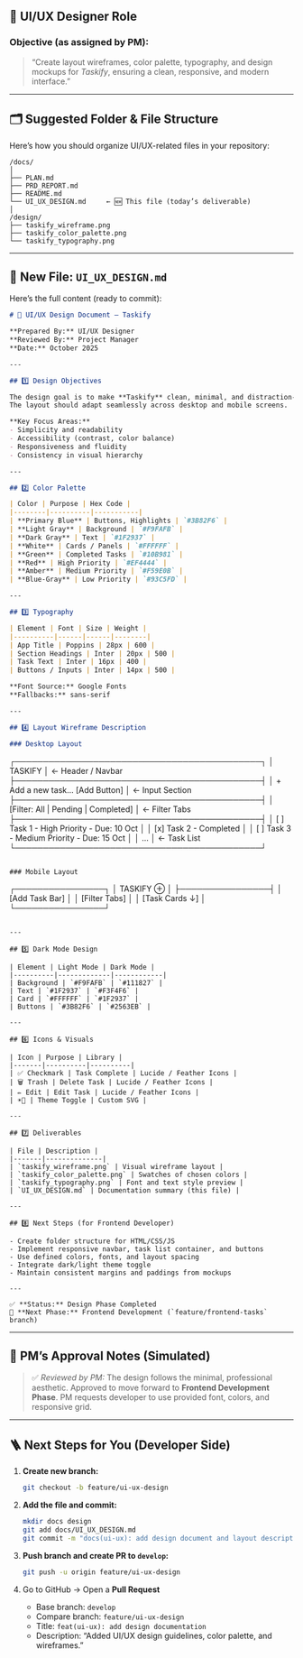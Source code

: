 ## 🎨 UI/UX Designer Role

### Objective (as assigned by PM):

> “Create layout wireframes, color palette, typography, and design mockups for *Taskify*, ensuring a clean, responsive, and modern interface.”

---

## 🗂️ Suggested Folder & File Structure

Here’s how you should organize UI/UX-related files in your repository:

```
/docs/
│
├── PLAN.md
├── PRD_REPORT.md
├── README.md
└── UI_UX_DESIGN.md     ← 🆕 This file (today’s deliverable)
│
/design/
├── taskify_wireframe.png
├── taskify_color_palette.png
└── taskify_typography.png
```

---

## 📁 New File: `UI_UX_DESIGN.md`

Here’s the full content (ready to commit):

```markdown
# 🎨 UI/UX Design Document – Taskify

**Prepared By:** UI/UX Designer  
**Reviewed By:** Project Manager  
**Date:** October 2025  

---

## 1️⃣ Design Objectives

The design goal is to make **Taskify** clean, minimal, and distraction-free, allowing users to focus on managing their daily tasks quickly.  
The layout should adapt seamlessly across desktop and mobile screens.

**Key Focus Areas:**
- Simplicity and readability  
- Accessibility (contrast, color balance)  
- Responsiveness and fluidity  
- Consistency in visual hierarchy  

---

## 2️⃣ Color Palette

| Color | Purpose | Hex Code |
|--------|----------|-----------|
| **Primary Blue** | Buttons, Highlights | `#3B82F6` |
| **Light Gray** | Background | `#F9FAFB` |
| **Dark Gray** | Text | `#1F2937` |
| **White** | Cards / Panels | `#FFFFFF` |
| **Green** | Completed Tasks | `#10B981` |
| **Red** | High Priority | `#EF4444` |
| **Amber** | Medium Priority | `#F59E0B` |
| **Blue-Gray** | Low Priority | `#93C5FD` |

---

## 3️⃣ Typography

| Element | Font | Size | Weight |
|----------|------|------|--------|
| App Title | Poppins | 28px | 600 |
| Section Headings | Inter | 20px | 500 |
| Task Text | Inter | 16px | 400 |
| Buttons / Inputs | Inter | 14px | 500 |

**Font Source:** Google Fonts  
**Fallbacks:** sans-serif

---

## 4️⃣ Layout Wireframe Description

### Desktop Layout

```

┌────────────────────────────────────────────┐
│ TASKIFY                                    │  ← Header / Navbar
├────────────────────────────────────────────┤
│ + Add a new task... [Add Button]           │  ← Input Section
├────────────────────────────────────────────┤
│ [Filter: All | Pending | Completed]        │  ← Filter Tabs
├────────────────────────────────────────────┤
│ [ ] Task 1 - High Priority - Due: 10 Oct   │
│ [x] Task 2 - Completed                     │
│ [ ] Task 3 - Medium Priority - Due: 15 Oct │
│ ...                                        │  ← Task List
└────────────────────────────────────────────┘

```

### Mobile Layout

```

┌────────────────┐
│  TASKIFY ⊕     │
├────────────────┤
│ [Add Task Bar] │
│ [Filter Tabs]  │
│ [Task Cards ↓] │
└────────────────┘

```

---

## 5️⃣ Dark Mode Design

| Element | Light Mode | Dark Mode |
|----------|-------------|------------|
| Background | `#F9FAFB` | `#111827` |
| Text | `#1F2937` | `#F3F4F6` |
| Card | `#FFFFFF` | `#1F2937` |
| Buttons | `#3B82F6` | `#2563EB` |

---

## 6️⃣ Icons & Visuals

| Icon | Purpose | Library |
|-------|----------|----------|
| ✅ Checkmark | Task Complete | Lucide / Feather Icons |
| 🗑️ Trash | Delete Task | Lucide / Feather Icons |
| ✏️ Edit | Edit Task | Lucide / Feather Icons |
| ☀️🌙 | Theme Toggle | Custom SVG |

---

## 7️⃣ Deliverables

| File | Description |
|-------|--------------|
| `taskify_wireframe.png` | Visual wireframe layout |
| `taskify_color_palette.png` | Swatches of chosen colors |
| `taskify_typography.png` | Font and text style preview |
| `UI_UX_DESIGN.md` | Documentation summary (this file) |

---

## 8️⃣ Next Steps (for Frontend Developer)

- Create folder structure for HTML/CSS/JS  
- Implement responsive navbar, task list container, and buttons  
- Use defined colors, fonts, and layout spacing  
- Integrate dark/light theme toggle  
- Maintain consistent margins and paddings from mockups  

---

✅ **Status:** Design Phase Completed  
🔁 **Next Phase:** Frontend Development (`feature/frontend-tasks` branch)
```

---

## 🧾 PM’s Approval Notes (Simulated)

> ✅ *Reviewed by PM:* The design follows the minimal, professional aesthetic.
> Approved to move forward to **Frontend Development Phase**.
> PM requests developer to use provided font, colors, and responsive grid.

---

## 🪜 Next Steps for You (Developer Side)

1. **Create new branch:**

   ```bash
   git checkout -b feature/ui-ux-design
   ```

2. **Add the file and commit:**

   ```bash
   mkdir docs design
   git add docs/UI_UX_DESIGN.md
   git commit -m "docs(ui-ux): add design document and layout description"
   ```

3. **Push branch and create PR to `develop`:**

   ```bash
   git push -u origin feature/ui-ux-design
   ```

4. Go to GitHub → Open a **Pull Request**

   * Base branch: `develop`
   * Compare branch: `feature/ui-ux-design`
   * Title: `feat(ui-ux): add design documentation`
   * Description: “Added UI/UX design guidelines, color palette, and wireframes.”